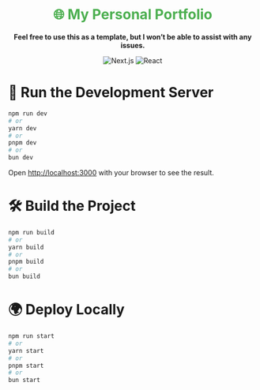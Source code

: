 <div align="center">
  <h1 style="color:#4CAF50;">🌐 My Personal Portfolio</h1>
  <p><b>Feel free to use this as a template, but I won’t be able to assist with any issues.</b></p>
  
  ![Next.js](https://img.shields.io/badge/Next.js-v15.0-green)
  ![React](https://img.shields.io/badge/React-19.0-green)
</div>


# 🚀 Run the Development Server

```bash
npm run dev
# or
yarn dev
# or
pnpm dev
# or
bun dev
```

Open [http://localhost:3000](http://localhost:3000) with your browser to see the result.

# 🛠️ Build the Project

```bash
npm run build
# or
yarn build
# or
pnpm build
# or
bun build
```

# 🌍 Deploy Locally

```bash
npm run start
# or
yarn start
# or
pnpm start
# or
bun start
```
